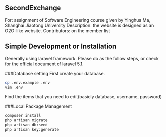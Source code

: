 ## SecondExchange
For: assignment of Software Engineering course given by Yinghua Ma, Shanghai Jiaotong University
Description: the website is designed as an O2O-like website.
Contributors: on the member list


## Simple Development or Installation
Generally using laravel framework. Please do as the follow steps, or check for the official document of laravel 5.1.

###Database setting
First create your database.
```Bash
cp .env.example .env
vim .env
``` 
Find the items that you need to edit(basicly database, username, password)

###Local Package Management
```Bash
composer install
php artisan migrate
php artisan db:seed
php artisan key:generate
```